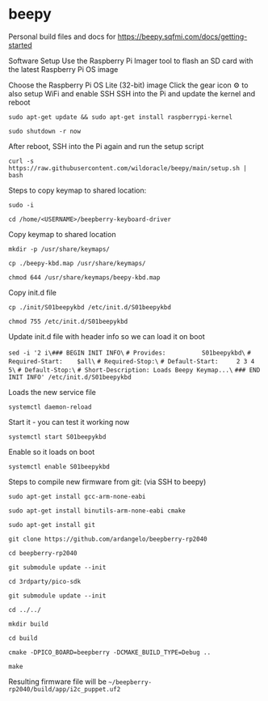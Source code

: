 # beepy
Personal build files and docs for https://beepy.sqfmi.com/docs/getting-started

Software Setup
Use the Raspberry Pi Imager tool to flash an SD card with the latest Raspberry Pi OS image

Choose the Raspberry Pi OS Lite (32-bit) image
Click the gear icon ⚙ to also setup WiFi and enable SSH
SSH into the Pi and update the kernel and reboot

`sudo apt-get update && sudo apt-get install raspberrypi-kernel`

`sudo shutdown -r now`

After reboot, SSH into the Pi again and run the setup script

`curl -s https://raw.githubusercontent.com/wildoracle/beepy/main/setup.sh | bash`


Steps to copy keymap to shared location:

`sudo -i`

`cd /home/<USERNAME>/beepberry-keyboard-driver`

Copy keymap to shared location

`mkdir -p /usr/share/keymaps/`

`cp ./beepy-kbd.map /usr/share/keymaps/`

`chmod 644 /usr/share/keymaps/beepy-kbd.map`

Copy init.d file

`cp ./init/S01beepykbd /etc/init.d/S01beepykbd`

`chmod 755 /etc/init.d/S01beepykbd`

Update init.d file with header info so we can load it on boot

`sed -i '2 i\### BEGIN INIT INFO\`
`# Provides:          S01beepykbd\`
`# Required-Start:    $all\`
`# Required-Stop:\`
`# Default-Start:     2 3 4 5\`
`# Default-Stop:\`
`# Short-Description: Loads Beepy Keymap...\`
`### END INIT INFO' /etc/init.d/S01beepykbd`

Loads the new service file

`systemctl daemon-reload`

Start it - you can test it working now

`systemctl start S01beepykbd`

Enable so it loads on boot

`systemctl enable S01beepykbd`


Steps to compile new firmware from git:
(via SSH to beepy)

`sudo apt-get install gcc-arm-none-eabi`

`sudo apt-get install binutils-arm-none-eabi cmake`

`sudo apt-get install git`

`git clone https://github.com/ardangelo/beepberry-rp2040`

`cd beepberry-rp2040`

`git submodule update --init`

`cd 3rdparty/pico-sdk`

`git submodule update --init`

`cd ../../`

`mkdir build`

`cd build`

`cmake -DPICO_BOARD=beepberry -DCMAKE_BUILD_TYPE=Debug ..`

`make`

Resulting firmware file will be `~/beepberry-rp2040/build/app/i2c_puppet.uf2`
